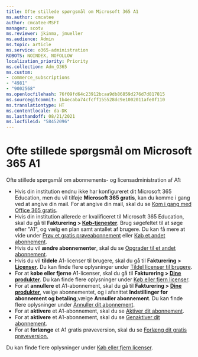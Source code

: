 ```yaml
---
title: Ofte stillede spørgsmål om Microsoft 365 A1
ms.author: cmcatee
author: cmcatee-MSFT
manager: scotv
ms.reviewer: jkinma, jmueller
ms.audience: Admin
ms.topic: article
ms.service: o365-administration
ROBOTS: NOINDEX, NOFOLLOW
localization_priority: Priority
ms.collection: Adm_O365
ms.custom:
- commerce_subscriptions
- "4981"
- "9002568"
ms.openlocfilehash: 76f09fd64c23912bcaa9db86859d276d7d817815
ms.sourcegitcommit: 1b4ecaba74cfcff155528dc9e1002011afe0f110
ms.translationtype: HT
ms.contentlocale: da-DK
ms.lasthandoff: 08/21/2021
ms.locfileid: "58452096"
---
```

# <a name="microsoft-365-a1-faq"></a>Ofte stillede spørgsmål om Microsoft 365 A1

Ofte stillede spørgsmål om abonnements- og licensadministration af A1:

- Hvis din institution endnu ikke har konfigureret dit Microsoft 365 Education, men du vil tilføje **Microsoft 365 gratis**, kan du komme i gang ved at angive din mail. For at angive din mail, skal du se [Kom i gang med Office 365 gratis](https://www.microsoft.com/education/products/office).  
- Hvis din institution allerede er kvalificeret til Microsoft 365 Education, skal du gå til **Fakturering > [Køb-tjenester](https://go.microsoft.com/fwlink/p/?linkid=868433)**. Brug søgefeltet til at søge efter "A1", og vælg en plan samt antallet af brugere. Du kan få mere at vide under [Prøv et gratis prøveabonnement](https://docs.microsoft.com/microsoft-365/commerce/try-or-buy-microsoft-365#try-a-free-trial-subscription) eller [Køb et andet abonnement](https://docs.microsoft.com/microsoft-365/commerce/try-or-buy-microsoft-365#buy-a-different-subscription).
- Hvis du vil **ændre abonnementer**, skal du se [Opgrader til et andet abonnement](https://docs.microsoft.com/microsoft-365/commerce/subscriptions/upgrade-to-different-plan).
- Hvis du vil **tildele** A1-licenser til brugere, skal du gå til **Fakturering > [Licenser](https://go.microsoft.com/fwlink/p/?linkid=842264)**. Du kan finde flere oplysninger under [Tildel licenser til brugere](https://docs.microsoft.com/microsoft-365/admin/manage/assign-licenses-to-users).
- For at **købe eller fjerne** A1-licenser, skal du gå til **Fakturering > [Dine produkter](https://go.microsoft.com/fwlink/p/?linkid=842054)**. Du kan finde flere oplysninger under [Køb eller fjern licenser](https://docs.microsoft.com/microsoft-365/commerce/licenses/buy-licenses#buy-or-remove-licenses-for-your-business-subscription).
- For at **annullere** et A1-abonnement, skal du gå til  **Fakturering > [Dine produkter](https://go.microsoft.com/fwlink/p/?linkid=842054)**, vælge abonnementet, og i afsnittet **Indstillinger for abonnement og betaling**,vælge **Annuller abonnement**. Du kan finde flere oplysninger under [Annuller dit abonnement](https://docs.microsoft.com/microsoft-365/commerce/subscriptions/cancel-your-subscription).
- For at **aktivere** et A1-abonnement, skal du se [Aktiver dit abonnement](https://docs.microsoft.com/alchemyinsights/activate-your-office-365-subscription).
- For at **aktivere** et A1-abonnement, skal du se [Genaktiver dit abonnement](https://docs.microsoft.com/alchemyinsights/reactivate-your-subscription).
- For at **forlænge** et A1 gratis prøveversion, skal du se [Forlæng dit gratis prøveversion.](https://docs.microsoft.com/microsoft-365/commerce/extend-your-trial)

Du kan finde flere oplysninger under [Køb eller fjern licenser](https://docs.microsoft.com/microsoft-365/commerce/licenses/buy-licenses).
